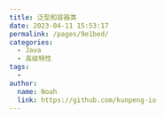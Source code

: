 ```yaml
---
title: 泛型和容器类
date: 2023-04-11 15:53:17
permalink: /pages/9e1bed/
categories:
  - Java
  - 高级特性
tags:
  - 
author: 
  name: Noah
  link: https://github.com/kunpeng-io
---
```

